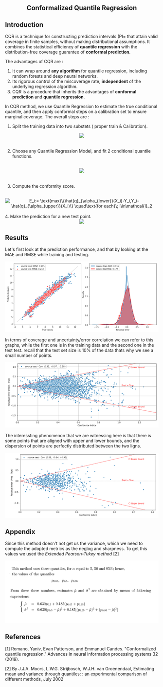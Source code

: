 <h2 align='center'> Conformalized Quantile Regression </h2>

## Introduction
CQR is a technique for constructing prediction intervals (PI= that attain valid coverage in finite samples, without making distributional assumptions. It combines the statistical efficiency of **quantile regression** with the distribution-free coverage guarantee of **conformal prediction**.

The advantages of CQR are :

 1. It can wrap around **any algorithm** for quantile regression, including random forests and deep neural networks.
 2. Its rigorous control of the miscoverage rate, **independent** of the underlying regression algorithm.
 3. CQR is a procedure that inherits the advantages of **conformal prediction** and **quantile regression**. 

In CQR method, we use Quantile Regression to estimate the true conditional quantile, and then apply conformal steps on a calibration set to ensure marginal coverage. 
The overall steps are : 
 1. Split the training data into two substets ( proper train & Calibration).
<div align='center'>
<img src="https://latex.codecogs.com/svg.image?\{X_i,Y_i\}_{i=1}^n&space;=&space;\{\left&space;(&space;X_i,Y_i&space;\right&space;),&space;i\in\mathcal{I}_1\}\bigoplus&space;\{\left&space;(&space;X_i,Y_i&space;\right&space;),&space;i\in\mathcal{I}_2\}"/>
</div>
</br>


 2. Choose any Quantile Regression Model, and fit 2 conditional quantile functions. 
</br>

<div align='center'>
 <img src="https://latex.codecogs.com/svg.image?\{\hat{q}_{\alpha_{lower}},\hat{q}_{\alpha_{upper}}\}\leftarrow&space;\mathcal{F}(\{(X_i,Y_i):&space;i\in\mathcal{I}_1\})"/>
</div>
</br>


 3. Compute the conformity score.
</br>
<div align='center'>
<img src="https://latex.codecogs.com/svg.image?E_i:=&space;\text{max}\{\hat{q}_{\alpha_{lower}}(X_i)-Y_i,Y_i-\hat{q}_{\alpha_{upper}}(X_i)\}&space;\quad\text{for&space;each}\;&space;i\in\mathcal{I}_2&space;" title="E_i:= \text{max}\{\hat{q}_{\alpha_{lower}}(X_i)-Y_i,Y_i-\hat{q}_{\alpha_{upper}}(X_i)\} \quad\text{for each}\; i\in\mathcal{I}_2 " />
</div>
</br>
 4. Make the prediction for a new test point.
 
<div align='center'>
 <img src="https://latex.codecogs.com/svg.image?Y_{n+1}\leftarrow&space;\mathcal{C}(X_{n+1})=\Big{[}\hat{q}_{\alpha_{lower}}(X_{n+1} - Q_{1-\alpha}(E, \mathcal{I}_2))\;,\;\hat{q}_{\alpha_{upper}}(X_{n+1} + Q_{1-\alpha}(E, \mathcal{I}_2)) \Big{]}"/>
</div>
 

## Results

Let's first look at the prediction performance, and that by looking at the MAE and RMSE while training and testing. 

<div align='center'>
 <img src="pictures/cqrmae.PNG"/>
</div>
 
In terms of coverage and uncertainty/error correlation we can refer to this graphs, while the first one is in the training data and the second one in the test test. recall that the test set size is 10% of the data thats why we see a small number of points.

<div align='center'>
 <img src="pictures/covtrain.PNG"/>
</div>

The interessting phenomenon that we are witnessing here is that there is some points that are aligned with upper and lower bounds, and the dispersion of points are perfectly distributed between the two ligns.

<div align='center'>
 <img src="pictures/covtest.PNG"/>
</div>

## Appendix 

Since this method doesn't not get us the variance, which we need to compute the adopted metrics as the neglog and sharpness. 
To get this values we used the *Extended Pearson-Tukey method* [2]

<div align='center'>
 <img src="pictures/pearson.PNG"/>
</div>

## References 
[1] Romano, Yaniv, Evan Patterson, and Emmanuel Candes. "Conformalized quantile regression." Advances in neural information processing systems 32 (2019).

[2]  By J.J.A. Moors, L.W.G. Strijbosch, W.J.H. van Groenendaal, Estimating mean and variance through quantiles: : an experimental comparison of different methods, July 2002
